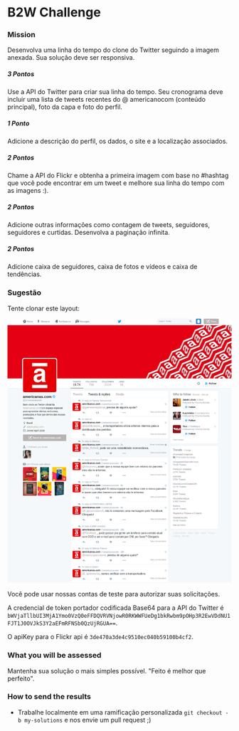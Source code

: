 # B2W Challenge

### Mission

Desenvolva uma linha do tempo do clone do Twitter seguindo a imagem anexada. Sua solução deve ser responsiva.

##### 3 Pontos

Use a API do Twitter para criar sua linha do tempo. Seu cronograma deve incluir uma lista de tweets recentes do @ americanocom (conteúdo principal), foto da capa e foto do perfil.

##### 1 Ponto

Adicione a descrição do perfil, os dados, o site e a localização associados.

##### 2 Pontos

Chame a API do Flickr e obtenha a primeira imagem com base no #hashtag que você pode encontrar em um tweet e melhore sua linha do tempo com as imagens :).

##### 2 Pontos

Adicione outras informações como contagem de tweets, seguidores, seguidores e curtidas. Desenvolva a paginação infinita.

##### 2 Pontos

Adicione caixa de seguidores, caixa de fotos e vídeos e caixa de tendências.

### Sugestão

Tente clonar este layout:

![timeline.png](/resources/timeline.png)

Você pode usar nossas contas de teste para autorizar suas solicitações.

A credencial de token portador codificada Base64 para a API do Twitter é ```bWVjaTllbUI3MjA1Ymo0VzQ0eFFDQVRVNjowR0RKWWFUeDg1bkRwbm9pOHp3R2EwVDdNU1FJT1J0OVJkS3Y2aEFmRFNSb0QzUjRGUA==```.

O apiKey para o Flickr api é ```3de470a3de4c9510ec040b59100b4cf2```.


### What you will be assessed

Mantenha sua solução o mais simples possível. "Feito é melhor que perfeito".

### How to send the results

* Trabalhe localmente em uma ramificação personalizada ```git checkout -b my-solutions``` e nos envie um pull request ;)